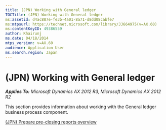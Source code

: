 ```yaml
---
title: (JPN) Working with General ledger
TOCTitle: (JPN) Working with General ledger
ms:assetid: d4ac887e-fe3b-4a01-8a71-d8dd08cabfe7
ms:mtpsurl: https://technet.microsoft.com/library/JJ664975(v=AX.60)
ms:contentKeyID: 49386559
author: Khairunj
ms.date: 04/18/2014
mtps_version: v=AX.60
audience: Application User
ms.search.region: Japan
---
```


# (JPN) Working with General ledger 


_**Applies To:** Microsoft Dynamics AX 2012 R3, Microsoft Dynamics AX 2012 R2_

This section provides information about working with the General ledger business process component.

[(JPN) Prepare pre-closing reports overview](jpn-prepare-pre-closing-reports-overview.md)

  


